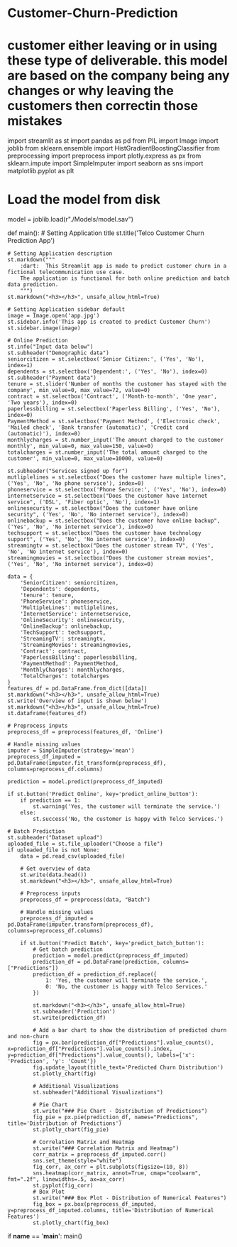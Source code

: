 # Customer-Churn-Prediction
# customer either leaving or in using these type of deliverable. this model are based on the company being any changes or why leaving the customers then correctin those mistakes
import streamlit as st
import pandas as pd
from PIL import Image
import joblib
from sklearn.ensemble import HistGradientBoostingClassifier
from preprocessing import preprocess
import plotly.express as px
from sklearn.impute import SimpleImputer
import seaborn as sns
import matplotlib.pyplot as plt

# Load the model from disk
model = joblib.load(r"./Models/model.sav")

def main():
    # Setting Application title
    st.title('Telco Customer Churn Prediction App')

    # Setting Application description
    st.markdown("""
        :dart:  This Streamlit app is made to predict customer churn in a fictional telecommunication use case.
        The application is functional for both online prediction and batch data prediction.
        """)
    st.markdown("<h3></h3>", unsafe_allow_html=True)

    # Setting Application sidebar default
    image = Image.open('app.jpg')
    st.sidebar.info('This app is created to predict Customer Churn')
    st.sidebar.image(image)

    # Online Prediction
    st.info("Input data below")
    st.subheader("Demographic data")
    seniorcitizen = st.selectbox('Senior Citizen:', ('Yes', 'No'), index=1)
    dependents = st.selectbox('Dependent:', ('Yes', 'No'), index=0)
    st.subheader("Payment data")
    tenure = st.slider('Number of months the customer has stayed with the company', min_value=0, max_value=72, value=0)
    contract = st.selectbox('Contract', ('Month-to-month', 'One year', 'Two years'), index=0)
    paperlessbilling = st.selectbox('Paperless Billing', ('Yes', 'No'), index=0)
    PaymentMethod = st.selectbox('Payment Method', ('Electronic check', 'Mailed check', 'Bank transfer (automatic)', 'Credit card (automatic)'), index=0)
    monthlycharges = st.number_input('The amount charged to the customer monthly', min_value=0, max_value=150, value=0)
    totalcharges = st.number_input('The total amount charged to the customer', min_value=0, max_value=10000, value=0)

    st.subheader("Services signed up for")
    mutliplelines = st.selectbox("Does the customer have multiple lines", ('Yes', 'No', 'No phone service'), index=0)
    phoneservice = st.selectbox('Phone Service:', ('Yes', 'No'), index=0)
    internetservice = st.selectbox("Does the customer have internet service", ('DSL', 'Fiber optic', 'No'), index=1)
    onlinesecurity = st.selectbox("Does the customer have online security", ('Yes', 'No', 'No internet service'), index=0)
    onlinebackup = st.selectbox("Does the customer have online backup", ('Yes', 'No', 'No internet service'), index=0)
    techsupport = st.selectbox("Does the customer have technology support", ('Yes', 'No', 'No internet service'), index=0)
    streamingtv = st.selectbox("Does the customer stream TV", ('Yes', 'No', 'No internet service'), index=0)
    streamingmovies = st.selectbox("Does the customer stream movies", ('Yes', 'No', 'No internet service'), index=0)

    data = {
        'SeniorCitizen': seniorcitizen,
        'Dependents': dependents,
        'tenure': tenure,
        'PhoneService': phoneservice,
        'MultipleLines': mutliplelines,
        'InternetService': internetservice,
        'OnlineSecurity': onlinesecurity,
        'OnlineBackup': onlinebackup,
        'TechSupport': techsupport,
        'StreamingTV': streamingtv,
        'StreamingMovies': streamingmovies,
        'Contract': contract,
        'PaperlessBilling': paperlessbilling,
        'PaymentMethod': PaymentMethod,
        'MonthlyCharges': monthlycharges,
        'TotalCharges': totalcharges
    }
    features_df = pd.DataFrame.from_dict([data])
    st.markdown("<h3></h3>", unsafe_allow_html=True)
    st.write('Overview of input is shown below')
    st.markdown("<h3></h3>", unsafe_allow_html=True)
    st.dataframe(features_df)

    # Preprocess inputs
    preprocess_df = preprocess(features_df, 'Online')

    # Handle missing values
    imputer = SimpleImputer(strategy='mean')
    preprocess_df_imputed = pd.DataFrame(imputer.fit_transform(preprocess_df), columns=preprocess_df.columns)

    prediction = model.predict(preprocess_df_imputed)

    if st.button('Predict Online', key='predict_online_button'):
        if prediction == 1:
            st.warning('Yes, the customer will terminate the service.')
        else:
            st.success('No, the customer is happy with Telco Services.')

    # Batch Prediction
    st.subheader("Dataset upload")
    uploaded_file = st.file_uploader("Choose a file")
    if uploaded_file is not None:
        data = pd.read_csv(uploaded_file)

        # Get overview of data
        st.write(data.head())
        st.markdown("<h3></h3>", unsafe_allow_html=True)

        # Preprocess inputs
        preprocess_df = preprocess(data, "Batch")

        # Handle missing values
        preprocess_df_imputed = pd.DataFrame(imputer.transform(preprocess_df), columns=preprocess_df.columns)

        if st.button('Predict Batch', key='predict_batch_button'):
            # Get batch prediction
            prediction = model.predict(preprocess_df_imputed)
            prediction_df = pd.DataFrame(prediction, columns=["Predictions"])
            prediction_df = prediction_df.replace({
                1: 'Yes, the customer will terminate the service.',
                0: 'No, the customer is happy with Telco Services.'
            })

            st.markdown("<h3></h3>", unsafe_allow_html=True)
            st.subheader('Prediction')
            st.write(prediction_df)

            # Add a bar chart to show the distribution of predicted churn and non-churn
            fig = px.bar(prediction_df["Predictions"].value_counts(), x=prediction_df["Predictions"].value_counts().index, y=prediction_df["Predictions"].value_counts(), labels={'x': 'Prediction', 'y': 'Count'})
            fig.update_layout(title_text='Predicted Churn Distribution')
            st.plotly_chart(fig)

            # Additional Visualizations
            st.subheader("Additional Visualizations")

            # Pie Chart
            st.write("### Pie Chart - Distribution of Predictions")
            fig_pie = px.pie(prediction_df, names="Predictions", title='Distribution of Predictions')
            st.plotly_chart(fig_pie)

            # Correlation Matrix and Heatmap
            st.write("### Correlation Matrix and Heatmap")
            corr_matrix = preprocess_df_imputed.corr()
            sns.set_theme(style="white")
            fig_corr, ax_corr = plt.subplots(figsize=(10, 8))
            sns.heatmap(corr_matrix, annot=True, cmap="coolwarm", fmt=".2f", linewidths=.5, ax=ax_corr)
            st.pyplot(fig_corr)
            # Box Plot
            st.write("### Box Plot - Distribution of Numerical Features")
            fig_box = px.box(preprocess_df_imputed, y=preprocess_df_imputed.columns, title='Distribution of Numerical Features')
            st.plotly_chart(fig_box)

if __name__ == '__main__':
    main()
